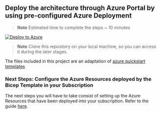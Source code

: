 ## Deploy the architecture through Azure Portal by using pre-configured Azure Deployment

> **Note**
> Estimated time to complete the steps ~ 10 minutes

[![Deploy to Azure](https://aka.ms/deploytoazurebutton)](https://portal.azure.com/#create/Microsoft.Template/uri/https%3A%2F%2Fraw.githubusercontent.com%2Fgallogiulia%2FMSUS_SC_Accelerator%2Fmain%2Fdeployment%2Fazuredeploy.json)


>  **Note**
>  Clone this repository on your local machine, so you can access it during the later stages.


The files included in this project are an adaptation of [azure quickstart templates](https://github.com/Azure/azure-quickstart-templates/tree/master/quickstarts/microsoft.machinelearningservices/machine-learning-end-to-end-secure)


### Next Steps: Configure the Azure Resources deployed by the Bicep Template in your Subscription

The next steps you will have to take consist of setting up the Azure Resources that have been deployed into your subscription. Refer to the guide [here](user_deployment_assets/README.md).
